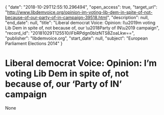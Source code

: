 {
  "date": "2018-10-29T12:55:10.296494", 
  "open_access": true, 
  "target_url": "http://www.libdemvoice.org/opinion-im-voting-lib-dem-in-spite-of-not-because-of-our-party-of-in-campaign-39518.html", 
  "description": null, 
  "end_date": null, 
  "title": "Liberal democrat Voice: Opinion: I\u2019m voting Lib Dem in spite of, not because of, our \u2018Party of IN\u2019 campaign", 
  "record_id": "20181029T125510/iFbRPdgn0blzNTS8ZoaLkw==", 
  "publisher": "libdemvoice.org", 
  "start_date": null, 
  "subject": "European Parliament Elections 2014"
}

# Liberal democrat Voice: Opinion: I’m voting Lib Dem in spite of, not because of, our ‘Party of IN’ campaign

None